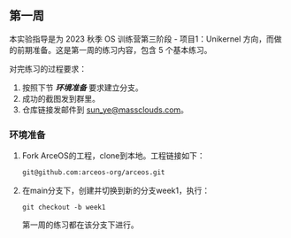 ## 第一周



本实验指导是为 2023 秋季 OS 训练营第三阶段 - 项目1：Unikernel 方向，而做的前期准备。这是第一周的练习内容，包含 5 个基本练习。

对完练习的过程要求：

1. 按照下节 ***环境准备*** 要求建立分支。
2. 成功的截图发到群里。
3. 仓库链接发邮件到 sun_ye@massclouds.com。



### 环境准备

1. Fork ArceOS的工程，clone到本地。工程链接如下：

   ```sh
   git@github.com:arceos-org/arceos.git
   ```

2. 在main分支下，创建并切换到新的分支week1，执行：

   ```shell
   git checkout -b week1
   ```

   第一周的练习都在该分支下进行。



<script src="https://utteranc.es/client.js"
        repo="OSLearning365/blog-issues"
        issue-term="pathname"
        theme="github-light"
        crossorigin="anonymous"
        async>
</script>
